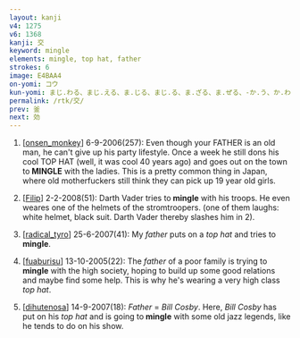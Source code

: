 ```yaml
---
layout: kanji
v4: 1275
v6: 1368
kanji: 交
keyword: mingle
elements: mingle, top hat, father
strokes: 6
image: E4BAA4
on-yomi: コウ
kun-yomi: まじ.わる、まじ.える、ま.じる、まじ.る、ま.ざる、ま.ぜる、-か.う、か.わす、かわ.す、こもごも
permalink: /rtk/交/
prev: 釜
next: 効
---
```


1) [<a href="http://kanji.koohii.com/profile/onsen_monkey">onsen_monkey</a>] 6-9-2006(257): Even though your FATHER is an old man, he can&#039;t give up his party lifestyle. Once a week he still dons his cool TOP HAT (well, it was cool 40 years ago) and goes out on the town to<strong> MINGLE</strong> with the ladies. This is a pretty common thing in Japan, where old motherfuckers still think they can pick up 19 year old girls.

2) [<a href="http://kanji.koohii.com/profile/Filip">Filip</a>] 2-2-2008(51): Darth Vader tries to<strong> mingle</strong> with his troops. He even weares one of the helmets of the stromtroopers. (one of them laughs: white helmet, black suit. Darth Vader thereby slashes him in 2).

3) [<a href="http://kanji.koohii.com/profile/radical_tyro">radical_tyro</a>] 25-6-2007(41): My <em>father</em> puts on a <em>top hat</em> and tries to<strong> mingle</strong>.

4) [<a href="http://kanji.koohii.com/profile/fuaburisu">fuaburisu</a>] 13-10-2005(22): The<em> father</em> of a poor family is trying to<strong> mingle</strong> with the high society, hoping to build up some good relations and maybe find some help. This is why he&#039;s wearing a very high class <em>top hat</em>.

5) [<a href="http://kanji.koohii.com/profile/dihutenosa">dihutenosa</a>] 14-9-2007(18): <em>Father</em> = <em>Bill Cosby</em>. Here, <em>Bill Cosby</em> has put on his <em>top hat</em> and is going to<strong> mingle</strong> with some old jazz legends, like he tends to do on his show.


